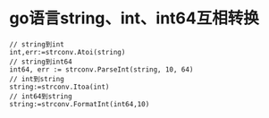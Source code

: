 # go语言string、int、int64互相转换

```golang
// string到int  
int,err:=strconv.Atoi(string)  
// string到int64  
int64, err := strconv.ParseInt(string, 10, 64)  
// int到string  
string:=strconv.Itoa(int)  
// int64到string  
string:=strconv.FormatInt(int64,10)  
```